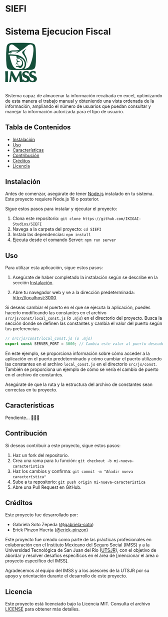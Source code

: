 # SIEFI

# Sistema Ejecucion Fiscal

<img src="src/imgs/logo-imss.png" alt="IMSS LOGO" width="20%">
<br><br>

Sistema capaz de almacenar la información recabada en excel, optimizando de esta manera el trabajo manual y obteniendo una vista ordenada de la información, ampliando el número de usuarios que puedan consultar y manejar la información autorizada para el tipo de usuario.

## Tabla de Contenidos

-   [Instalación](#instalación)
-   [Uso](#uso)
-   [Características](#características)
-   [Contribución](#contribución)
-   [Créditos](#créditos)
-   [Licencia](#licencia)

## Instalación

Antes de comenzar, asegúrate de tener [Node.js](https://nodejs.org/) instalado en tu sistema. Este proyecto requiere Node.js 18 o posterior.

Sigue estos pasos para instalar y ejecutar el proyecto:

1. Clona este repositorio: `git clone https://github.com/IKIGAI-Studios/SIEFI`
2. Navega a la carpeta del proyecto: `cd SIEFI`
3. Instala las dependencias: `npm install`
4. Ejecuta desde el comando Server: `npm run server`

## Uso

Para utilizar esta aplicación, sigue estos pasos:

1. Asegúrate de haber completado la instalación según se describe en la sección [Instalación](#instalación).

2. Abre tu navegador web y ve a la dirección predeterminada: [http://localhost:3000](http://localhost:3000).

Si deseas cambiar el puerto en el que se ejecuta la aplicación, puedes hacerlo modificando las constantes en el archivo `src/js/const/local_const.js` (o `.mjs`) en el directorio del proyecto. Busca la sección donde se definen las constantes y cambia el valor del puerto según tus preferencias.

```javascript
// src/js/const/local_const.js (o .mjs)
export const SERVER_PORT = 3000; // Cambia este valor al puerto deseado
```

En este ejemplo, se proporciona información sobre cómo acceder a la aplicación en el puerto predeterminado y cómo cambiar el puerto utilizando las constantes en el archivo `local_const.js` en el directorio `src/js/const`. También se proporciona un ejemplo de cómo se vería el cambio de puerto en el archivo de constantes.

Asegúrate de que la ruta y la estructura del archivo de constantes sean correctas en tu proyecto.

## Características

Pendiente... 🚧🚧🚧

## Contribución

Si deseas contribuir a este proyecto, sigue estos pasos:

1. Haz un fork del repositorio.
2. Crea una rama para tu función: `git checkout -b mi-nueva-caracteristica`
3. Haz los cambios y confirma: `git commit -m "Añadir nueva característica"`
4. Sube a tu repositorio: `git push origin mi-nueva-caracteristica`
5. Abre una Pull Request en GitHub.

## Créditos

Este proyecto fue desarrollado por:

-   Gabriela Soto Zepeda ([@gabriela-soto](https://github.com/gabysoto03))
-   Erick Pinzon Huerta ([@erick-pinzon](https://github.com/erickpinzon18))

Este proyecto fue creado como parte de las prácticas profesionales en colaboración con el Instituto Mexicano del Seguro Social (IMSS) y a la Universidad Tecnológica de San Juan del Rio ([UTSJR](https://utsjr.edu.mx/)), con el objetivo de abordar y resolver desafíos específicos en el área de [mencionar el área o proyecto específico del IMSS].

Agradecemos al equipo del IMSS y a los asesores de la UTSJR por su apoyo y orientación durante el desarrollo de este proyecto.

## Licencia

Este proyecto está licenciado bajo la Licencia MIT. Consulta el archivo [LICENSE](LICENSE) para obtener más detalles.
